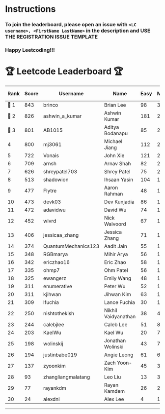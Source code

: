 # Instructions
### To join the leaderboard, please open an issue with `<LC username>, <FirstName LastName>` in the description and USE THE REGISTRATION ISSUE TEMPLATE
### Happy Leetcoding!!!


# 🏆 Leetcode Leaderboard 🏆

| Rank | Score | Username       | Name | Easy | Medium | Hard | Problems Solved |
|------|----------------|-----------------|-------------------|--------------|--------------|--------------|--------------|
| 🥇 1 | 843 | brinco | Brian Lee | 98 | 305 | 45 | 448 |
| 🥈 2 | 826 | ashwin_a_kumar | Ashwin Kumar | 181 | 288 | 23 | 492 |
| 🥉 3 | 801 | AB1015 | Aditya Bodanapu | 85 | 262 | 64 | 411 |
| 4 | 800 | mj3061 | Michael Jiang | 112 | 278 | 44 | 434 |
| 5 | 722 | Vonais | John Xie | 121 | 248 | 35 | 404 |
| 6 | 709 | arnsh | Arnav Shah | 82 | 231 | 55 | 368 |
| 7 | 626 | shreypatel703 | Shrey Patel | 75 | 232 | 29 | 336 |
| 8 | 513 | shadowion | Ihsaan Yasin | 104 | 173 | 21 | 298 |
| 9 | 477 | Flytre | Aaron Rahman | 48 | 153 | 41 | 242 |
| 10 | 473 | devk03 | Dev Kunjadia | 86 | 177 | 11 | 274 |
| 11 | 472 | adavidwu | David Wu | 74 | 157 | 28 | 259 |
| 12 | 452 | wlvrd | Nick Walvoord | 67 | 170 | 15 | 252 |
| 13 | 406 | jessicaa_zhang | Jessica Zhang | 71 | 142 | 17 | 230 |
| 14 | 374 | QuantumMechanics123 | Aadit Jain | 55 | 134 | 17 | 206 |
| 15 | 348 | RGBmarya | Mihir Arya | 56 | 113 | 22 | 191 |
| 16 | 342 | ericzhao16 | Eric Zhao | 58 | 127 | 10 | 195 |
| 17 | 335 | ohmp7 | Ohm Patel | 56 | 123 | 11 | 190 |
| 18 | 325 | ewangerz | Emily Wang | 48 | 110 | 19 | 177 |
| 19 | 311 | enumerative | Peter Wu | 52 | 110 | 13 | 175 |
| 20 | 311 | kjihwan | Jihwan Kim | 63 | 103 | 14 | 180 |
| 21 | 309 | lfuchia | Lance Fuchia | 30 | 129 | 7 | 166 |
| 22 | 250 | nishtothekish | Nikhil Vaidyanathan | 38 | 40 | 44 | 122 |
| 23 | 244 | calebjlee | Caleb Lee | 51 | 83 | 9 | 143 |
| 24 | 203 | KaelWu | Kael Wu | 20 | 72 | 13 | 105 |
| 25 | 198 | wolinskij | Jonathan Wolinski | 43 | 73 | 3 | 119 |
| 26 | 194 | justinbabe019 | Angie Leong | 61 | 62 | 3 | 126 |
| 27 | 137 | zyoonkim | Zach Yoon-Kim | 45 | 37 | 6 | 88 |
| 28 | 93 | zhangliangmalatang | Leo Liu | 13 | 37 | 2 | 52 |
| 29 | 77 | rayankdm | Rayan Kamdem | 26 | 24 | 1 | 51 |
| 30 | 24 | alexdnl | Alex Lee | 4 | 10 | 0 | 14 |
---